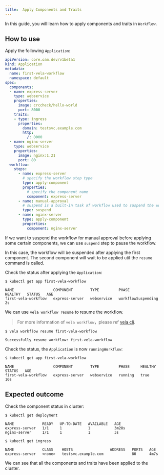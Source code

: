 ```yaml
---
title:  Apply Components and Traits
---
```


In this guide, you will learn how to apply components and traits in `Workflow`.

## How to use

Apply the following `Application`:

```yaml
apiVersion: core.oam.dev/v1beta1
kind: Application
metadata:
  name: first-vela-workflow
  namespace: default
spec:
  components:
  - name: express-server
    type: webservice
    properties:
      image: crccheck/hello-world
      port: 8000
    traits:
    - type: ingress
      properties:
        domain: testsvc.example.com
        http:
          /: 8000
  - name: nginx-server
    type: webservice
    properties:
      image: nginx:1.21
      port: 80
  workflow:
    steps:
      - name: express-server
        # specify the workflow step type
        type: apply-component
        properties:
          # specify the component name
          component: express-server
      - name: manual-approval
        # suspend is a built-in task of workflow used to suspend the workflow
        type: suspend
      - name: nginx-server
        type: apply-component
        properties:
          component: nginx-server
```

If we want to suspend the workflow for manual approval before applying some certain components, we can use `suspend` step to pause the workflow.

In this case, the workflow will be suspended after applying the first component. The second component will wait to be applied util the `resume` command is called.

Check the status after applying the `Application`:

```shell
$ kubectl get app first-vela-workflow

NAME                  COMPONENT        TYPE         PHASE                HEALTHY   STATUS   AGE
first-vela-workflow   express-server   webservice   workflowSuspending                      2s
```

We can use `vela workflow resume` to resume the workflow.

> For more information of `vela workflow`，please ref [vela cli](../.../../../cli/vela_workflow.md).

```shell
$ vela workflow resume first-vela-workflow

Successfully resume workflow: first-vela-workflow
```

Check the status, the `Application` is now `runningWorkflow`:

```shell
$ kubectl get app first-vela-workflow

NAME                  COMPONENT        TYPE         PHASE     HEALTHY   STATUS   AGE
first-vela-workflow   express-server   webservice   running   true               10s
```
## Expected outcome

Check the component status in cluster:

```shell
$ kubectl get deployment

NAME             READY   UP-TO-DATE   AVAILABLE   AGE
express-server   1/1     1            1           3m28s
nginx-server     1/1     1            1           3s

$ kubectl get ingress

NAME             CLASS    HOSTS                 ADDRESS   PORTS   AGE
express-server   <none>   testsvc.example.com             80      4m7s
```

We can see that all the components and traits have been applied to the cluster.

